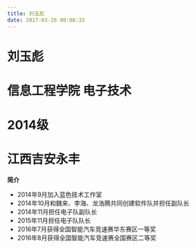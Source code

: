 ```yaml
---
title: 刘玉彪
date: 2017-03-26 00:08:33
---
```

# 刘玉彪
# 信息工程学院 电子技术
# 2014级
# 江西吉安永丰

**简介**

- 2014年9月加入蓝色技术工作室
- 2014年10月和魏来、李海、龙浩腾共同创建软件队并担任副队长
- 2014年11月担任电子队副队长
- 2015年11月担任电子队队长
- 2016年7月获得全国智能汽车竞速赛华东赛区一等奖
- 2016年8月获得全国智能汽车竞速赛全国赛区二等奖

